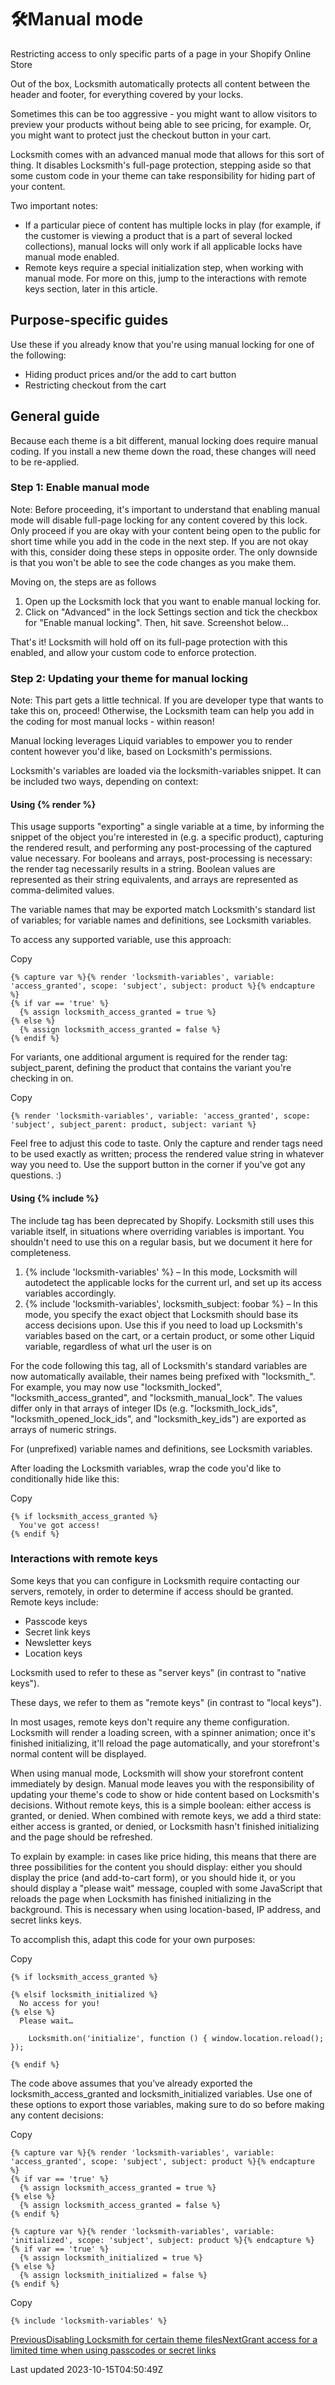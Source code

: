 # 🛠️Manual mode

Restricting access to only specific parts of a page in your Shopify Online Store

Out of the box, Locksmith automatically protects all content between the header and footer, for everything covered by your locks.

Sometimes this can be too aggressive - you might want to allow visitors to preview your products without being able to see pricing, for example. Or, you might want to protect just the checkout button in your cart.

Locksmith comes with an advanced manual mode that allows for this sort of thing. It disables Locksmith's full-page protection, stepping aside so that some custom code in your theme can take responsibility for hiding part of your content.

Two important notes:

- If a particular piece of content has multiple locks in play (for example, if the customer is viewing a product that is a part of several locked collections), manual locks will only work if all applicable locks have manual mode enabled.
- Remote keys require a special initialization step, when working with manual mode. For more on this, jump to the interactions with remote keys section, later in this article.

## Purpose-specific guides

Use these if you already know that you're using manual locking for one of the following:

- Hiding product prices and/or the add to cart button
- Restricting checkout from the cart

## General guide

Because each theme is a bit different, manual locking does require manual coding. If you install a new theme down the road, these changes will need to be re-applied.

### Step 1: Enable manual mode

Note: Before proceeding, it's important to understand that enabling manual mode will disable full-page locking for any content covered by this lock. Only proceed if you are okay with your content being open to the public for short time while you add in the code in the next step. If you are not okay with this, consider doing these steps in opposite order. The only downside is that you won't be able to see the code changes as you make them.

Moving on, the steps are as follows

1. Open up the Locksmith lock that you want to enable manual locking for.
2. Click on "Advanced" in the lock Settings section and tick the checkbox for "Enable manual locking". Then, hit save. Screenshot below...

That's it! Locksmith will hold off on its full-page protection with this enabled, and allow your custom code to enforce protection.

### Step 2: Updating your theme for manual locking

Note: This part gets a little technical. If you are developer type that wants to take this on, proceed! Otherwise, the Locksmith team can help you add in the coding for most manual locks - within reason!

Manual locking leverages Liquid variables to empower you to render content however you'd like, based on Locksmith's permissions.

Locksmith's variables are loaded via the locksmith-variables snippet. It can be included two ways, depending on context:

#### Using {% render %}

This usage supports "exporting" a single variable at a time, by informing the snippet of the object you're interested in (e.g. a specific product), capturing the rendered result, and performing any post-processing of the captured value necessary. For booleans and arrays, post-processing is necessary: the render tag necessarily results in a string. Boolean values are represented as their string equivalents, and arrays are represented as comma-delimited values.

The variable names that may be exported match Locksmith's standard list of variables; for variable names and definitions, see Locksmith variables.

To access any supported variable, use this approach:

Copy

    {% capture var %}{% render 'locksmith-variables', variable: 'access_granted', scope: 'subject', subject: product %}{% endcapture %}
    {% if var == 'true' %}
      {% assign locksmith_access_granted = true %}
    {% else %}
      {% assign locksmith_access_granted = false %}
    {% endif %}

For variants, one additional argument is required for the render tag: subject\_parent, defining the product that contains the variant you're checking in on.

Copy

    {% render 'locksmith-variables', variable: 'access_granted', scope: 'subject', subject_parent: product, subject: variant %}

Feel free to adjust this code to taste. Only the capture and render tags need to be used exactly as written; process the rendered value string in whatever way you need to. Use the support button in the corner if you've got any questions. :)

#### Using {% include %}

The include tag has been deprecated by Shopify. Locksmith still uses this variable itself, in situations where overriding variables is important. You shouldn't need to use this on a regular basis, but we document it here for completeness.

1. {% include 'locksmith-variables' %} – In this mode, Locksmith will autodetect the applicable locks for the current url, and set up its access variables accordingly.
2. {% include 'locksmith-variables', locksmith\_subject: foobar %} – In this mode, you specify the exact object that Locksmith should base its access decisions upon. Use this if you need to load up Locksmith's variables based on the cart, or a certain product, or some other Liquid variable, regardless of what url the user is on

For the code following this tag, all of Locksmith's standard variables are now automatically available, their names being prefixed with "locksmith\_". For example, you may now use "locksmith\_locked", "locksmith\_access\_granted", and "locksmith\_manual\_lock". The values differ only in that arrays of integer IDs (e.g. "locksmith\_lock\_ids", "locksmith\_opened\_lock\_ids", and "locksmith\_key\_ids") are exported as arrays of numeric strings.

For (unprefixed) variable names and definitions, see Locksmith variables.

After loading the Locksmith variables, wrap the code you'd like to conditionally hide like this:

Copy

    {% if locksmith_access_granted %}
      You've got access!
    {% endif %}

### Interactions with remote keys

Some keys that you can configure in Locksmith require contacting our servers, remotely, in order to determine if access should be granted. Remote keys include:

- Passcode keys
- Secret link keys
- Newsletter keys
- Location keys

Locksmith used to refer to these as "server keys" (in contrast to "native keys").

These days, we refer to them as "remote keys" (in contrast to "local keys").

In most usages, remote keys don't require any theme configuration. Locksmith will render a loading screen, with a spinner animation; once it's finished initializing, it'll reload the page automatically, and your storefront's normal content will be displayed.

When using manual mode, Locksmith will show your storefront content immediately by design. Manual mode leaves you with the responsibility of updating your theme's code to show or hide content based on Locksmith's decisions. Without remote keys, this is a simple boolean: either access is granted, or denied. When combined with remote keys, we add a third state: either access is granted, or denied, or Locksmith hasn't finished initializing and the page should be refreshed.

To explain by example: in cases like price hiding, this means that there are three possibilities for the content you should display: either you should display the price (and add-to-cart form), or you should hide it, or you should display a "please wait" message, coupled with some JavaScript that reloads the page when Locksmith has finished initializing in the background. This is necessary when using location-based, IP address, and secret links keys.

To accomplish this, adapt this code for your own purposes:

Copy

    {% if locksmith_access_granted %}
      
    {% elsif locksmith_initialized %}
      No access for you!
    {% else %}
      Please wait…
      
        Locksmith.on('initialize', function () { window.location.reload(); });
      
    {% endif %}

The code above assumes that you've already exported the locksmith\_access\_granted and locksmith\_initialized variables. Use one of these options to export those variables, making sure to do so before making any content decisions:

Copy

    {% capture var %}{% render 'locksmith-variables', variable: 'access_granted', scope: 'subject', subject: product %}{% endcapture %}
    {% if var == 'true' %}
      {% assign locksmith_access_granted = true %}
    {% else %}
      {% assign locksmith_access_granted = false %}
    {% endif %}
    
    {% capture var %}{% render 'locksmith-variables', variable: 'initialized', scope: 'subject', subject: product %}{% endcapture %}
    {% if var == 'true' %}
      {% assign locksmith_initialized = true %}
    {% else %}
      {% assign locksmith_initialized = false %}
    {% endif %}

Copy

    {% include 'locksmith-variables' %}

[PreviousDisabling Locksmith for certain theme files](/tutorials/more/disabling-locksmith-for-certain-theme-files-1)[NextGrant access for a limited time when using passcodes or secret links](/tutorials/more/grant-access-for-a-limited-time-when-using-passcodes-or-secret-links)

Last updated 2023-10-15T04:50:49Z